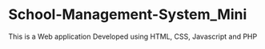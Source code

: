 # School-Management-System_Mini
This is a Web application Developed using HTML, CSS, Javascript and PHP 
